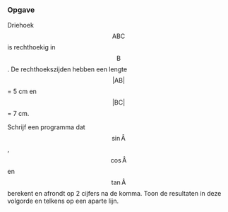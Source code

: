 ### Opgave

Driehoek $$\mathsf{ABC}$$ is rechthoekig in $$\mathsf{B}$$. De rechthoekszijden hebben een lengte $$\mathsf{\lvert AB \rvert}$$ = 5 cm en $$\mathsf{\lvert BC \rvert}$$ = 7 cm.

Schrijf een programma dat $$\mathsf{sin \, \hat A}$$, $$\mathsf{cos \, \hat A}$$ en $$\mathsf{tan \, \hat A}$$ berekent en afrondt op 2 cijfers na de komma. Toon de resultaten in deze volgorde en telkens op een aparte lijn.
